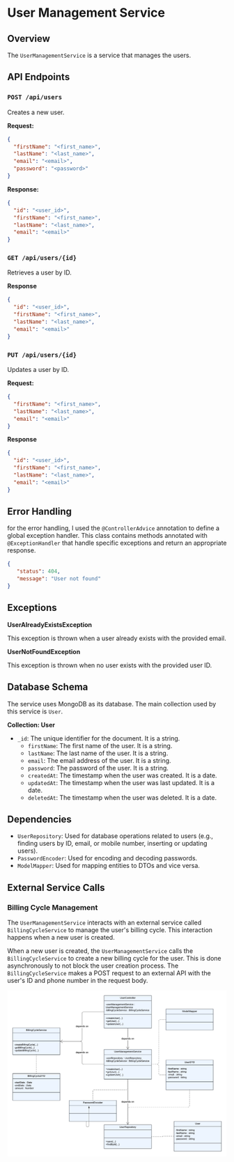 # User Management Service

## Overview

The `UserManagementService` is a service that manages the users.

## API Endpoints

### `POST /api/users`

Creates a new user.

**Request:**

```json
{
  "firstName": "<first_name>",
  "lastName": "<last_name>",
  "email": "<email>",
  "password": "<password>"
}
```

**Response:**

```json
{
  "id": "<user_id>",
  "firstName": "<first_name>",
  "lastName": "<last_name>",
  "email": "<email>"
}
```

### `GET /api/users/{id}`

Retrieves a user by ID.

**Response**

```json
{
  "id": "<user_id>",
  "firstName": "<first_name>",
  "lastName": "<last_name>",
  "email": "<email>"
}
```

### `PUT /api/users/{id}`

Updates a user by ID.

**Request:**

```json
{
  "firstName": "<first_name>",
  "lastName": "<last_name>",
  "email": "<email>"
}
```

**Response**

```json
{
  "id": "<user_id>",
  "firstName": "<first_name>",
  "lastName": "<last_name>",
  "email": "<email>"
}
```

## Error Handling
for the error handling, I used the `@ControllerAdvice` annotation to define a global exception handler. This class contains methods annotated with `@ExceptionHandler` that handle specific exceptions and return an appropriate response.
```json
{
   "status": 404,
   "message": "User not found"
}
```
## Exceptions
**UserAlreadyExistsException**

This exception is thrown when a user already exists with the provided email.  

**UserNotFoundException**

This exception is thrown when no user exists with the provided user ID.

## Database Schema
The service uses MongoDB as its database. The main collection used by this service is `User`.

**Collection: User**
- `_id`: The unique identifier for the document. It is a string.
  - `firstName`: The first name of the user. It is a string.
  - `lastName`: The last name of the user. It is a string.
  - `email`: The email address of the user. It is a string.
  - `password`: The password of the user. It is a string.
  - `createdAt`: The timestamp when the user was created. It is a date.
  - `updatedAt`: The timestamp when the user was last updated. It is a date.
  - `deletedAt`: The timestamp when the user was deleted. It is a date.
  
## Dependencies
- `UserRepository`: Used for database operations related to users (e.g., finding users by ID, email, or mobile number, inserting or updating users).
- `PasswordEncoder`: Used for encoding and decoding passwords.
- `ModelMapper`: Used for mapping entities to DTOs and vice versa.

## External Service Calls

### Billing Cycle Management

The `UserManagementService` interacts with an external service called `BillingCycleService` to manage the user's billing cycle. This interaction happens when a new user is created.

When a new user is created, the `UserManagementService` calls the `BillingCycleService` to create a new billing cycle for the user. This is done asynchronously to not block the user creation process. The `BillingCycleService` makes a POST request to an external API with the user's ID and phone number in the request body.

![Service Diagram](images/usermanagmentservicedia.png)
